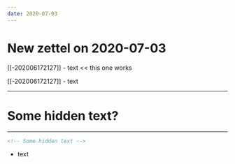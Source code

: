 ```yaml
---
date: 2020-07-03
---
```


# New zettel on 2020-07-03

[[-202006172127]] [](test-test) - text << this one works

[[-202006172127]]  - text
[^hi]: something


---
# Some hidden text?
---

```html
<!-- Some hidden text -->
```

- text

<script 
    src="https://utteranc.es/client.js"
    repo="EyebrowHairs/garden"
    issue-term="title"
    label="comment"
    theme="github-light"
    crossorigin="anonymous"
    async>
</script>

